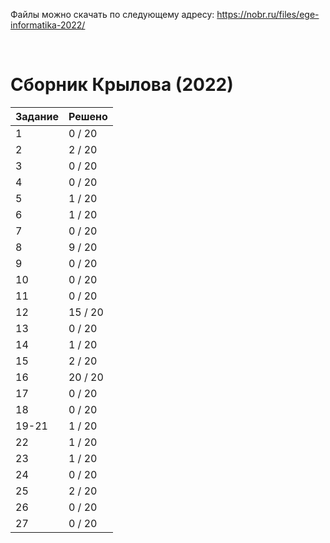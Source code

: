 Файлы можно скачать по следующему адресу: https://nobr.ru/files/ege-informatika-2022/

<br>

# Сборник Крылова (2022)
| Задание | Решено |
|-|-|
| 1 | 0 / 20 |
| 2 | 2 / 20 |
| 3 | 0 / 20 |
| 4 | 0 / 20 |
| 5 | 1 / 20 |
| 6 | 1 / 20 |
| 7 | 0 / 20 |
| 8 | 9 / 20 |
| 9 | 0 / 20 |
| 10 | 0 / 20 |
| 11 | 0 / 20 |
| 12 | 15 / 20 |
| 13 | 0 / 20 |
| 14 | 1 / 20 |
| 15 | 2 / 20 |
| 16 | 20 / 20 |
| 17 | 0 / 20 |
| 18 | 0 / 20 |
| 19-21 | 1 / 20 |
| 22 | 1 / 20 |
| 23 | 1 / 20 |
| 24 | 0 / 20 |
| 25 | 2 / 20 |
| 26 | 0 / 20 |
| 27 | 0 / 20 |
